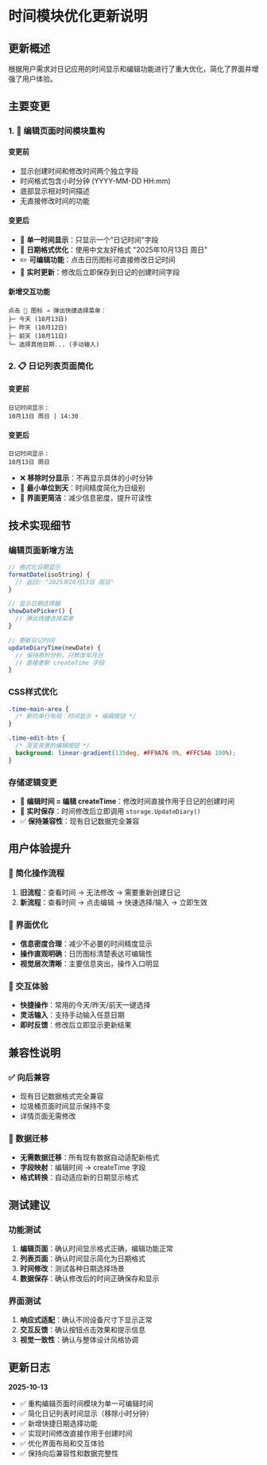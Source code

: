 # 时间模块优化更新说明

## 更新概述

根据用户需求对日记应用的时间显示和编辑功能进行了重大优化，简化了界面并增强了用户体验。

## 主要变更

### 1. 📝 编辑页面时间模块重构

#### 变更前
- 显示创建时间和修改时间两个独立字段
- 时间格式包含小时分钟 (YYYY-MM-DD HH:mm)
- 底部显示相对时间描述
- 无直接修改时间的功能

#### 变更后
- 🎯 **单一时间显示**：只显示一个"日记时间"字段
- 📅 **日期格式优化**：使用中文友好格式 "2025年10月13日 周日"
- ✏️ **可编辑功能**：点击日历图标可直接修改日记时间
- 🔄 **实时更新**：修改后立即保存到日记的创建时间字段

#### 新增交互功能
```
点击 📅 图标 → 弹出快捷选择菜单：
├─ 今天 (10月13日)
├─ 昨天 (10月12日) 
├─ 前天 (10月11日)
└─ 选择其他日期... (手动输入)
```

### 2. 📋 日记列表页面简化

#### 变更前
```
日记时间显示：
10月13日 周日 | 14:30
```

#### 变更后
```
日记时间显示：
10月13日 周日
```

- ❌ **移除时分显示**：不再显示具体的小时分钟
- 🎯 **最小单位到天**：时间精度简化为日级别
- 🧹 **界面更简洁**：减少信息密度，提升可读性

## 技术实现细节

### 编辑页面新增方法

```javascript
// 格式化日期显示
formatDate(isoString) {
  // 返回: "2025年10月13日 周日"
}

// 显示日期选择器
showDatePicker() {
  // 弹出快捷选择菜单
}

// 更新日记时间
updateDiaryTime(newDate) {
  // 保持原时分秒，只修改年月日
  // 直接更新 createTime 字段
}
```

### CSS样式优化

```css
.time-main-area {
  /* 新的单行布局：时间显示 + 编辑按钮 */
}

.time-edit-btn {
  /* 渐变背景的编辑按钮 */
  background: linear-gradient(135deg, #FF9A76 0%, #FFC5A6 100%);
}
```

### 存储逻辑变更

- 📝 **编辑时间 = 编辑 createTime**：修改时间直接作用于日记的创建时间
- 🔄 **实时保存**：时间修改后立即调用 `storage.UpdateDiary()`
- ✅ **保持兼容性**：现有日记数据完全兼容

## 用户体验提升

### 🎯 简化操作流程
1. **旧流程**：查看时间 → 无法修改 → 需要重新创建日记
2. **新流程**：查看时间 → 点击编辑 → 快速选择/输入 → 立即生效

### 🎨 界面优化
- **信息密度合理**：减少不必要的时间精度显示
- **操作直观明确**：日历图标清楚表达可编辑性
- **视觉层次清晰**：主要信息突出，操作入口明显

### 📱 交互体验
- **快捷操作**：常用的今天/昨天/前天一键选择
- **灵活输入**：支持手动输入任意日期
- **即时反馈**：修改后立即显示更新结果

## 兼容性说明

### ✅ 向后兼容
- 现有日记数据格式完全兼容
- 垃圾桶页面时间显示保持不变
- 详情页面无需修改

### 🔄 数据迁移
- **无需数据迁移**：所有现有数据自动适配新格式
- **字段映射**：编辑时间 → createTime 字段
- **格式转换**：自动适应新的日期显示格式

## 测试建议

### 功能测试
1. **编辑页面**：确认时间显示格式正确，编辑功能正常
2. **列表页面**：确认时间显示简化为日期格式
3. **时间修改**：测试各种日期选择场景
4. **数据保存**：确认修改后的时间正确保存和显示

### 界面测试
1. **响应式适配**：确认不同设备尺寸下显示正常
2. **交互反馈**：确认按钮点击效果和提示信息
3. **视觉一致性**：确认与整体设计风格协调

## 更新日志

**2025-10-13**
- ✅ 重构编辑页面时间模块为单一可编辑时间
- ✅ 简化日记列表时间显示（移除小时分钟）
- ✅ 新增快捷日期选择功能
- ✅ 实现时间修改直接作用于创建时间
- ✅ 优化界面布局和交互体验
- ✅ 保持向后兼容性和数据完整性